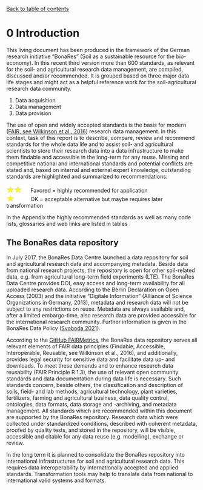 [Back to table of contents](index.md)

# 0 Introduction

This living document has been produced in the framework of the German research initiative “BonaRes”
(Soil as a sustainable resource for the bio-economy). In this recent third version more than 600 standards, as relevant
for the soil- and agricultural research data management, are compiled, discussed and/or recommended. It is grouped based
on three major data life stages and might act as a helpful reference work for the soil-agricultural research data
community.

1. Data acquisition
2. Data management
3. Data provision

The use of open and widely accepted standards is the basis for
modern ([FAIR, see Wilkinson et al., 2016](https://doi.org/10.1038/sdata.2016.18)) research data management. In this
context, task of this report is to describe, compare, review and recommend standards for the whole data life and to
assist soil- and agricultural scientists to store their research data into a data infrastructure to make them findable
and accessible in the long-term for any reuse. Missing and competitive national and international standards and
potential conflicts are stated and, based on internal and external expert knowledge, outstanding standards are
highlighted and summarized to recommendations:

<img src="img/two_star.jpg" width="60" valign="bottom" > Favored = highly recommended for application <br>
<img src="img/one_star.jpg" width="60" valign="bottom" > OK = acceptable alternative but maybe requires later transformation

In the Appendix the highly recommended standards as well as many code lists, glossaries and web links are listed in
tables

## The BonaRes data repository

In July 2017, the BonaRes Data Centre launched a data repository for soil and agricultural research data and
accompanying metadata. Beside data from national research projects, the repository is open for other soil-related data,
e.g. from agricultural long-term field experiments (LTE). The BonaRes Data Centre provides DOI, easy access and
long-term availability for all uploaded research data. According to the Berlin Declaration on Open Access (2003) and the
initiative “Digitale Information” (Alliance of Science Organizations in Germany, 2013), metadata and research data will
not be subject to any restrictions on reuse. Metadata are always available and, after a limited embargo-time, also
research data are provided accessible for the international research community. Further information is given in the
BonaRes Data Policy ([Svoboda 2021](https://doi.org/https://doi.org/10.20387/BonaRes-RYCV-30RK)).

According to the [GitHub FAIRMetrics](https://github.com/FAIRMetrics/Metrics), the BonaRes data repository serves all relevant elements of FAIR
data principles (Findable, Accessible, Interoperable, Reusable, see Wilkinson et al., 2016), and
additionally, provides legal security for sensitive data and facilitate data up- and downloads. To meet
these demands and to enhance research data reusability (FAIR Principle R 1.3), the use of relevant
open community standards and data documentation during data life is necessary. Such standards
concern, beside others, the classification and description of soils, field- and lab methods, agricultural
technology, plant varieties, fertilizers, farming and agricultural business, data quality control,
ontologies, data formats, data storage and -archiving, and metadata management. All standards which
are recommended within this document are supported by the BonaRes repository. Research data
which were collected under standardized conditions, described with coherent metadata, proofed by
quality tests, and stored in the repository, will be visible, accessible and citable for any data reuse (e.g.
modelling), exchange or review. 

In the long term it is planned to consolidate the BonaRes repository into international infrastructures
for soil and agricultural research data. This requires data interoperability by internationally accepted
and applied standards. Transformation tools may help to translate data from national to international
valid systems and formats. 
